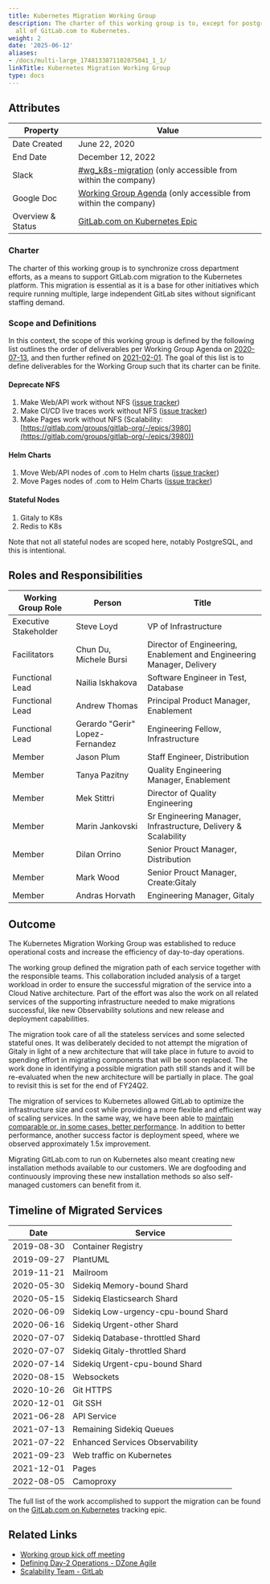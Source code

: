 ```yaml
---
title: Kubernetes Migration Working Group
description: The charter of this working group is to, except for postgres, migrate
  all of GitLab.com to Kubernetes.
weight: 2
date: '2025-06-12'
aliases:
- /docs/multi-large_1748133871102075041_1_1/
linkTitle: Kubernetes Migration Working Group
type: docs
---
```


## Attributes

| Property        | Value           |
|-----------------|-----------------|
| Date Created    | June 22, 2020 |
| End Date        | December 12, 2022 |
| Slack           | [#wg_k8s-migration](https://gitlab.slack.com/archives/C016JU3CZKJ) (only accessible from within the company) |
| Google Doc      | [Working Group Agenda](https://docs.google.com/document/d/1dbJZNAiTVvwJ9ICu10FpxP9AaAVDXDVkATmpzSONztE/edit#) (only accessible from within the company) |
| Overview & Status | [GitLab.com on Kubernetes Epic](https://gitlab.com/groups/gitlab-com/gl-infra/-/epics/112) |

### Charter

The charter of this working group is to synchronize cross department efforts, as a means to support GitLab.com migration to the Kubernetes platform. This migration is essential as it is a base for other initiatives which require running multiple, large independent GitLab sites without significant staffing demand.

### Scope and Definitions

In this context, the scope of this working group is defined by the following list outlines the order of deliverables per Working Group Agenda on [2020-07-13](https://docs.google.com/document/d/1dbJZNAiTVvwJ9ICu10FpxP9AaAVDXDVkATmpzSONztE/edit#bookmark=id.dej0jql4zr9f), and then further refined on [2021-02-01](https://docs.google.com/document/d/1dbJZNAiTVvwJ9ICu10FpxP9AaAVDXDVkATmpzSONztE/edit?ts=60183e13#bookmark=id.ncj5do925oqy). The goal of this list is to define deliverables for the Working Group such that its charter can be finite.

#### Deprecate NFS

1. Make Web/API work without NFS ([issue tracker](https://gitlab.com/groups/gitlab-org/-/epics/1316#note_377457528))
1. Make CI/CD live traces work without NFS ([issue tracker](https://gitlab.com/groups/gitlab-org/-/epics/3791))
1. Make Pages work without NFS (Scalability: [https://gitlab.com/groups/gitlab-org/-/epics/3980](https://gitlab.com/groups/gitlab-org/-/epics/3980))

#### Helm Charts

1. Move Web/API nodes of .com to Helm charts ([issue tracker](https://gitlab.com/groups/gitlab-org/-/epics/5327))
1. Move Pages nodes of .com to Helm Charts ([issue tracker](https://gitlab.com/groups/gitlab-org/-/epics/5326))

#### Stateful Nodes

1. Gitaly to K8s
1. Redis to K8s

Note that not all stateful nodes are scoped here, notably PostgreSQL, and this is intentional.

## Roles and Responsibilities

| Working Group Role                       | Person                          | Title                                    |
|------------------------------------------|---------------------------------|------------------------------------------|
| Executive Stakeholder                    | Steve Loyd  | VP of Infrastructure |
| Facilitators                              | Chun Du, Michele Bursi  | Director of Engineering, Enablement and Engineering Manager, Delivery             |
| Functional Lead                          | Nailia Iskhakova                | Software Engineer in Test, Database      |
| Functional Lead                          | Andrew Thomas                    | Principal Product Manager, Enablement  |
| Functional Lead                          | Gerardo "Gerir" Lopez-Fernandez | Engineering Fellow, Infrastructure       |
| Member                                   | Jason Plum                      | Staff Engineer, Distribution             |
| Member                                   | Tanya Pazitny                   | Quality Engineering Manager, Enablement  |
| Member                                   | Mek Stittri                     | Director of Quality Engineering          |
| Member | Marin Jankovski | Sr Engineering Manager, Infrastructure, Delivery & Scalability |
| Member | Dilan Orrino | Senior Prouct Manager, Distribution |
| Member | Mark Wood | Senior Prouct Manager, Create:Gitaly |
| Member | Andras Horvath | Engineering Manager, Gitaly |

## Outcome

The Kubernetes Migration Working Group was established to reduce operational costs and increase the efficiency of day-to-day operations.

The working group defined the migration path of each service together with the responsible teams. This collaboration included analysis of a target workload in order to ensure the successful migration of the service into a Cloud Native architecture. Part of the effort was also the work on all related services of the supporting infrastructure needed to make migrations successful, like new Observability solutions and new release and deployment capabilities.

The migration took care of all the stateless services and some selected stateful ones. It was deliberately decided to not attempt the migration of Gitaly in light of a new architecture that will take place in future to avoid to spending effort in migrating components that will be soon replaced. The work done in identifying a possible migration path still stands and it will be re-evaluated when the new architecture will be partially in place. The goal to revisit this is set for the end of FY24Q2.

The migration of services to Kubernetes allowed GitLab to optimize the infrastructure size and cost while providing a more flexible and efficient way of scaling services. In the same way, we have been able to [maintain comparable or, in some cases, better performance](https://gitlab.com/gitlab-com/gl-infra/delivery/-/issues/920?_gl=1*1u90s8c*_ga*MTM3MjI4MTA0NC4xNjY4MTU3MTUw*_ga_ENFH3X7M5Y*MTY3MTc4MzE0OS4xMTAuMS4xNjcxNzgzMTY0LjAuMC4w#shard-performance). In addition to better performance, another success factor is deployment speed, where we observed approximately 1.5x improvement.

Migrating GitLab.com to run on Kubernetes also meant creating new installation methods available to our customers. We are dogfooding and continuously improving these new installation methods so also self-managed customers can benefit from it.

## Timeline of Migrated Services

| Date       | Service                                           |
|------------|---------------------------------------------------|
| 2019-08-30 | Container Registry                                |
| 2019-09-27 | PlantUML                                          |
| 2019-11-21 | Mailroom                                          |
| 2020-05-30 | Sidekiq Memory-bound Shard                        |
| 2020-05-15 | Sidekiq Elasticsearch Shard                       |
| 2020-06-09 | Sidekiq Low-urgency-cpu-bound Shard               |
| 2020-06-16 | Sidekiq Urgent-other Shard                        |
| 2020-07-07 | Sidekiq Database-throttled Shard                  |
| 2020-07-07 | Sidekiq Gitaly-throttled Shard                    |
| 2020-07-14 | Sidekiq Urgent-cpu-bound Shard                    |
| 2020-08-15 | Websockets                                        |
| 2020-10-26 | Git HTTPS                                         |
| 2020-12-01 | Git SSH                                           |
| 2021-06-28 | API Service                                       |
| 2021-07-13 | Remaining Sidekiq Queues                          |
| 2021-07-22 | Enhanced Services Observability                   |
| 2021-09-23 | Web traffic on Kubernetes                         |
| 2021-12-01 | Pages                                             |
| 2022-08-05 | Camoproxy                                         |

The full list of the work accomplished to support the migration can be found on the [GitLab.com on Kubernetes](https://gitlab.com/groups/gitlab-com/gl-infra/-/epics/112) tracking epic.

## Related Links

- [Working group kick off meeting](https://www.youtube.com/watch?v=TguakWdOPlw&feature=youtu.be)
- [Defining Day-2 Operations - DZone Agile](https://dzone.com/articles/defining-day-2-operations)
- [Scalability Team - GitLab](/handbook/engineering/infrastructure/team/scalability/)
